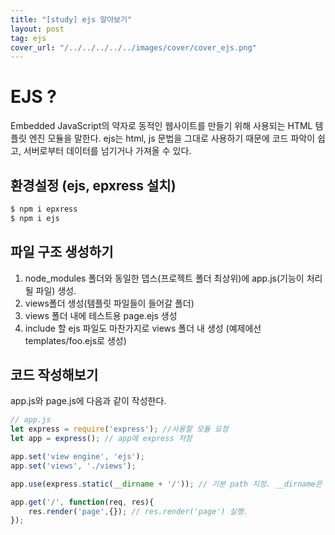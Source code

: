 ```yaml
---
title: "[study] ejs 알아보기"
layout: post
tag: ejs
cover_url: "/../../../../../images/cover/cover_ejs.png"
---
```


# EJS ?
Embedded JavaScript의 약자로 동적인 웹사이트를 만들기 위해 사용되는 HTML 템플릿 엔진 모듈을 말한다.
ejs는 html, js 문법을 그대로 사용하기 때문에 코드 파악이 쉽고, 서버로부터 데이터를 넘기거나 가져올 수 있다.

## 환경설정 (ejs, epxress 설치)
```PowerShell
$ npm i epxress
$ npm i ejs
```

## 파일 구조 생성하기
1. node_modules 폴더와 동일한 뎁스(프로젝트 폴더 최상위)에 app.js(기능이 처리될 파일) 생성.
2. views폴더 생성(템플릿 파일들이 들어갈 폴더)
3. views 폴더 내에 테스트용 page.ejs 생성
4. include 할 ejs 파일도 마찬가지로 views 폴더 내 생성 (예제에선 templates/foo.ejs로 생성)

## 코드 작성해보기
app.js와 page.js에 다음과 같이 작성한다.
```javascript
// app.js
let express = require('express'); //사용할 모듈 요청
let app = express(); // app에 express 저장

app.set('view engine', 'ejs');
app.set('views', './views');

app.use(express.static(__dirname + '/')); // 기본 path 지정. __dirname은 최상위 경로를 일컫는다.

app.get('/', function(req, res){
	res.render('page',{}); // res.render('page') 실행.
});

```